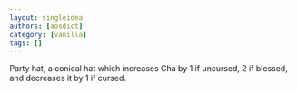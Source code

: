 ```yaml
---
layout: singleidea
authors: [aosdict]
category: [vanilla]
tags: []
---
```

Party hat, a conical hat which increases Cha by 1 if uncursed, 2 if blessed, and decreases it by 1 if cursed.

